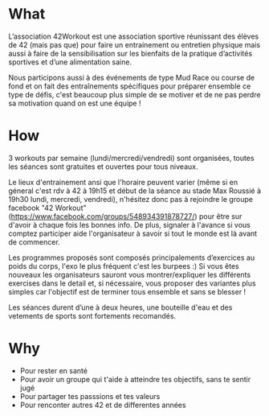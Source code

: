 <!-- TITLE: 42 Workout -->
<!-- SUBTITLE: "Mens sana in corpore sano" -->

# What
L’association 42Workout est une association sportive réunissant des élèves de 42 (mais pas que) pour faire un entrainement ou entretien physique mais aussi à faire de la sensibilisation sur les bienfaits de la pratique d’activités sportives et d’une alimentation saine.

Nous participons aussi à des événements de type Mud Race ou course de fond et on fait des entraînements spécifiques pour préparer ensemble ce type de défis, c'est beaucoup plus simple de se motiver et de ne pas perdre sa motivation quand on est une équipe ! 

# How
3 workouts par semaine (lundi/mercredi/vendredi) sont organisées, toutes les séances sont gratuites et ouvertes pour tous niveaux.

Le lieux d'entrainement ansi que l'horaire peuvent varier (même si en géneral c'est rdv à 42 à 19h15 et début de la séance au stade Max Roussié à 19h30 lundi, mercredi, vendredi), n'hésitez donc pas à rejoindre le groupe facebook "42 Workout" (https://www.facebook.com/groups/548934391878727/) pour être sur d'avoir à chaque fois les bonnes info.
De plus, signaler à l'avance si vous comptez participer aide l'organisateur à savoir si tout le monde est là avant de commencer.

Les programmes proposés sont composés principalements d’exercices au poids du corps, l'exo le plus fréquent c'est les burpees :)
Si vous êtes nouveaux les organisateurs sauront vous montrer/expliquer les différents exercises dans le detail et, si nécessaire, vous proposer des variantes plus simples car l'objectif est de terminer tous ensemble et sans se blesser !

Les séances durent d’une à deux heures, une bouteille d'eau et des vetements de sports sont fortements recomandés.

# Why
- Pour rester en santé
- Pour avoir un groupe qui t'aide à atteindre tes objectifs, sans te sentir jugé
- Pour partager tes passsions et tes valeurs
- Pour renconter autres 42 et de differentes années